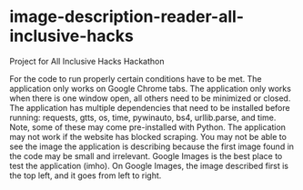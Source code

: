 # image-description-reader-all-inclusive-hacks
Project for All Inclusive Hacks Hackathon

For the code to run properly certain conditions have to be met. The application only works on Google Chrome tabs. The application only works when there is one window open, all others need to be minimized or closed. The application has multiple dependencies that need to be installed before running: requests, gtts, os, time, pywinauto, bs4, urllib.parse, and time. Note, some of these may come pre-installed with Python. The application may not work if the website has blocked scraping. You may not be able to see the image the application is describing because the first image found in the code may be small and irrelevant. Google Images is the best place to test the application (imho). On Google Images, the image described first is the top left, and it goes from left to right.
